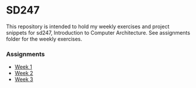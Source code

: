 # SD247

This repository is intended to hold my weekly exercises and project snippets for sd247, Introduction to Computer Architecture. See assignments folder for the weekly exercises.

### Assignments
- [Week 1](assignments/week_1.md)
- [Week 2](assignments/week_2.md)
- [Week 3](assignments/week_3.md)